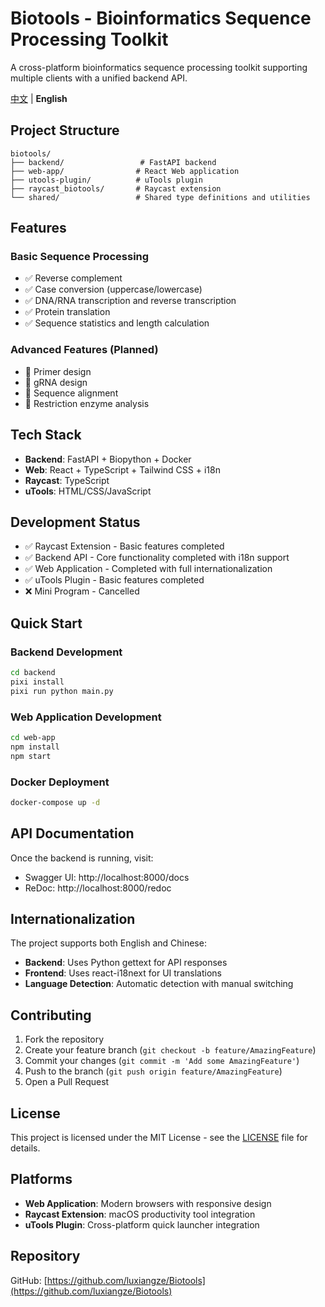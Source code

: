 # Biotools - Bioinformatics Sequence Processing Toolkit

A cross-platform bioinformatics sequence processing toolkit supporting multiple clients with a unified backend API.

[中文](README.md) | **English**

## Project Structure

```
biotools/
├── backend/                 # FastAPI backend
├── web-app/                # React Web application
├── utools-plugin/          # uTools plugin
├── raycast_biotools/       # Raycast extension
└── shared/                 # Shared type definitions and utilities
```

## Features

### Basic Sequence Processing
- ✅ Reverse complement
- ✅ Case conversion (uppercase/lowercase)
- ✅ DNA/RNA transcription and reverse transcription
- ✅ Protein translation
- ✅ Sequence statistics and length calculation

### Advanced Features (Planned)
- 🔄 Primer design
- 🔄 gRNA design
- 🔄 Sequence alignment
- 🔄 Restriction enzyme analysis

## Tech Stack

- **Backend**: FastAPI + Biopython + Docker
- **Web**: React + TypeScript + Tailwind CSS + i18n
- **Raycast**: TypeScript
- **uTools**: HTML/CSS/JavaScript

## Development Status

- ✅ Raycast Extension - Basic features completed
- ✅ Backend API - Core functionality completed with i18n support
- ✅ Web Application - Completed with full internationalization
- ✅ uTools Plugin - Basic features completed
- ❌ Mini Program - Cancelled

## Quick Start

### Backend Development
```bash
cd backend
pixi install
pixi run python main.py
```

### Web Application Development
```bash
cd web-app
npm install
npm start
```

### Docker Deployment
```bash
docker-compose up -d
```

## API Documentation

Once the backend is running, visit:
- Swagger UI: http://localhost:8000/docs
- ReDoc: http://localhost:8000/redoc

## Internationalization

The project supports both English and Chinese:
- **Backend**: Uses Python gettext for API responses
- **Frontend**: Uses react-i18next for UI translations
- **Language Detection**: Automatic detection with manual switching

## Contributing

1. Fork the repository
2. Create your feature branch (`git checkout -b feature/AmazingFeature`)
3. Commit your changes (`git commit -m 'Add some AmazingFeature'`)
4. Push to the branch (`git push origin feature/AmazingFeature`)
5. Open a Pull Request

## License

This project is licensed under the MIT License - see the [LICENSE](LICENSE) file for details.

## Platforms

- **Web Application**: Modern browsers with responsive design
- **Raycast Extension**: macOS productivity tool integration
- **uTools Plugin**: Cross-platform quick launcher integration

## Repository

GitHub: [https://github.com/luxiangze/Biotools](https://github.com/luxiangze/Biotools)
